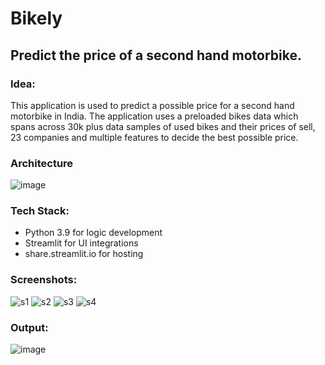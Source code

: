 # Bikely

## Predict the price of a second hand motorbike.

### Idea:
This application is used to predict a possible price for a second hand motorbike in India. The application uses a preloaded bikes data which spans across 30k plus data samples of used bikes and their prices of sell, 23 companies and multiple features to decide the best possible price. 

### Architecture
![image](https://user-images.githubusercontent.com/64016811/142728024-9970d51e-1095-4edf-a47c-5fd391bb4f02.png)


### Tech Stack:
- Python 3.9 for logic development
- Streamlit for UI integrations
- share.streamlit.io for hosting

### Screenshots:
![s1](https://user-images.githubusercontent.com/64016811/142727696-6b0b81da-5cb2-4d11-b1cf-a20f484d6ca2.png)
![s2](https://user-images.githubusercontent.com/64016811/142727699-aae039da-075e-4aa5-9af1-22f71ce31759.png)
![s3](https://user-images.githubusercontent.com/64016811/142727701-6fa231d6-ea23-4de7-9587-808a86e5ec9f.png)
![s4](https://user-images.githubusercontent.com/64016811/142727706-e1fff9ac-33a8-407d-aeec-6c9c55216705.png)

### Output:
![image](https://user-images.githubusercontent.com/64016811/142728185-7bab36a6-8489-4320-a4ca-025cd7839e79.png)

